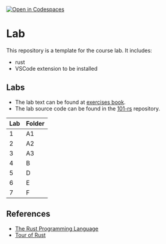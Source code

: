 [![Open in Codespaces](https://classroom.github.com/assets/launch-codespace-7f7980b617ed060a017424585567c406b6ee15c891e84e1186181d67ecf80aa0.svg)](https://classroom.github.com/open-in-codespaces?assignment_repo_id=12656961)
# Lab

This repository is a template for the course lab. It includes:
- rust
- VSCode extension to be installed

## Labs
- The lab text can be found at [exercises book](https://upb-cs-rust.github.io/101-rs/exercises/).
- The lab source code can be found in the [101-rs](https://github.com/UPB-CS-Rust/101-rs/tree/main/exercises) repository.

| Lab | Folder |
|-----|--------|
| 1   | A1     |
| 2   | A2     |
| 3   | A3     |
| 4   | B      |
| 5   | D      |
| 6   | E      |
| 7   | F      |


## References
- [The Rust Programming Language](https://doc.rust-lang.org/book/)
- [Tour of Rust](https://tourofrust.com/)
